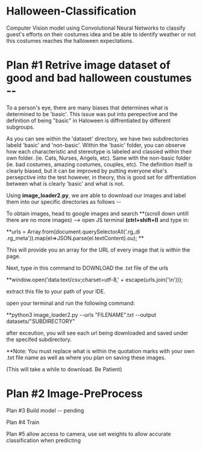 # Halloween-Classification

Computer Vision model using Convolutional Neural Networks to 
classify guest's efforts on their costumes idea and be able to identify weather or not this costumes reaches the 
halloween expectations.  

# Plan #1 Retrive image dataset of good and bad halloween coustumes --

To a person's eye, there are many biases that determines what is determined to be 'basic'. This issue was put into perepective and the definition of being "basic" in Haloween is diffrentiated by different subgroups.  

As you can see within the 'dataset' directory, we have two subdirectories labeld 'basic' and 'non-basic'. 
Within the 'basic' folder, you can observe how each characteristic and stereotype is labeled and classied within their own folder. (ie. Cats, Nurses, Angels, etc). Same with the non-basic folder (ie. bad costumes, amazing costumes, couples, etc). The definition itself is clearly biased, but it can be improved by putting everyone else's persepctive into the test however, in theory, this is good set for diffrentiation between what is clearly 'basic' and what is not. 

Using **image_loader2.py**, we are able to download our images and label them into our specific directories as follows -- 

To obtain images, head to google images and search **(scroll down untill there are no more images) --> open JS terminal **(ctrl+shift+I)** and type in: 

**urls = Array.from(document.querySelectorAll('.rg_di .rg_meta')).map(el=>JSON.parse(el.textContent).ou); **

This will provide you an array for the URL of every image that is within the page. 

Next, type in this command to DOWNLOAD the .txt file of the urls 

**window.open('data:text/csv;charset=utf-8,' + escape(urls.join('\n')));

extract this file to your path of your IDE.

open your terminal and run the following command: 

**python3 image_loader2.py --urls "FILENAME".txt --output datasets/"SUBDIRECTORY" 

after exceution, you will see each url being downloaded and saved under the specifed subdirectory. 

**Note: You must replace what is within the quotation marks with your own .txt file name as well as where you plan on saving these images. 

(This will take a while to download. Be Patient)


# Plan #2 Image-PreProcess






Plan #3 Build model -- pending

Plan #4 Train

Plan #5 allow access to camera,  use set weights to allow accurate classification when predicting

